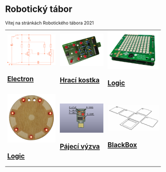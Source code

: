 # Robotický tábor
Vítej na stránkách Robotického tábora 2021


<div align="center">
    <table style="width:100% text-align: center">
    <tr>
        <td>
            <a href="electron/">
                <img src="electron/assets/electron-34.svg">
                <h2>Electron</h2>
            </a>    
        </td>
        <td>
            <a href="electronicDie/">
                <img src="electronicDie/assets/fancy/Electronic_dice-fancy-01.png">
                <h2>Hrací kostka</h2>
            </a>    
        </td>
        <td>
            <a href="electron/">
                <img src="logic/assets/fancy/Logic_fancy-1.png">
                <h2>Logic</h2>
            </a>    
        </td>
    </tr>
    <tr>
        <td>
            <a href="roboSvit/">
                <img src="roboSvit/assets/roboSvit-propag/photo/roboSvit-propag-04.png">
                <h2>Logic</h2>
            </a>    
        </td>
        <td>
            <a href="solderingChallenge/">
                <img src="solderingChallenge/assets/labels-L1.svg">
                <h2>Pájecí výzva</h2>
            </a>     
        </td>
        <td>
            <a href="blackBox/">
                <img src="blackBox/assets/blackBox-01.jpg">
                <h2>BlackBox</h2>
            </a>           
        </td>
    </tr>
    </table>
</div>

<!-- 
    <hr>

    <hr>

    <hr>
    <a href="electron/">
        <img src="electronicDie/assets/fancy/Electronic_dice-fancy-01.png">
        <h2>Hrací kostka</h2>
    </a>
    <hr> -->



<!-- !!! note
    Lorem ipsum dolor sit amet, consectetur adipiscing elit. Nulla et euismod
    nulla. Curabitur feugiat, tortor non consequat finibus, justo purus auctor
    massa, nec semper lorem quam in massa.

    ``` python
    def bubble_sort(items):
        for i in range(len(items)):
            for j in range(len(items) - 1 - i):
                if items[j] > items[j + 1]:
                    items[j], items[j + 1] = items[j + 1], items[j]
    ```

    Nunc eu odio eleifend, blandit leo a, volutpat sapien. Phasellus posuere in
    sem ut cursus. Nullam sit amet tincidunt ipsum, sit amet elementum turpis.
    Etiam ipsum quam, mattis in purus vitae, lacinia fermentum enim. -->
